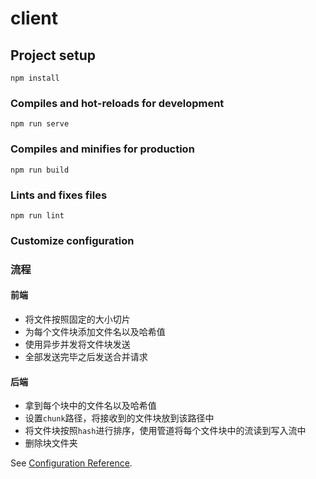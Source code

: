 # client

## Project setup
```
npm install
```

### Compiles and hot-reloads for development
```
npm run serve
```

### Compiles and minifies for production
```
npm run build
```

### Lints and fixes files
```
npm run lint
```

### Customize configuration

### 流程
#### 前端
- 将文件按照固定的大小切片
- 为每个文件块添加文件名以及哈希值
- 使用异步并发将文件块发送
- 全部发送完毕之后发送合并请求
#### 后端
- 拿到每个块中的文件名以及哈希值
- 设置`chunk`路径，将接收到的文件块放到该路径中
- 将文件块按照`hash`进行排序，使用管道将每个文件块中的流读到写入流中
- 删除块文件夹

See [Configuration Reference](https://cli.vuejs.org/config/).
